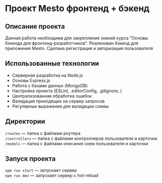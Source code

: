 # Проект Mesto фронтенд + бэкенд

## Описание проекта

Данная работа необходима для закрепления знаний курса "Основы бэкенда для фронтенд-разработчиков". Реализован бэкенд для приложения Mesto. Сделана регистрация и авторизация пользователя

## Использованные технологии

* Серверная разработка на Node.js
* Основы Express.js
* Работа с базами данных (MongoDB)
* Настройка проекта (ESLint, .editorConfig, .gitignore, )
* Централизованная обработка ошибок
* Валидация приходящих на сервер запросов
* Регулярные выражения для валидации схемы

## Директории

`/routes` — папка с файлами роутера  
`/controllers` — папка с файлами контроллеров пользователя и карточки   
`/models` — папка с файлами описания схем пользователя и карточки  

## Запуск проекта

`npm run start` — запускает сервер   
`npm run dev` — запускает сервер с hot-reload
